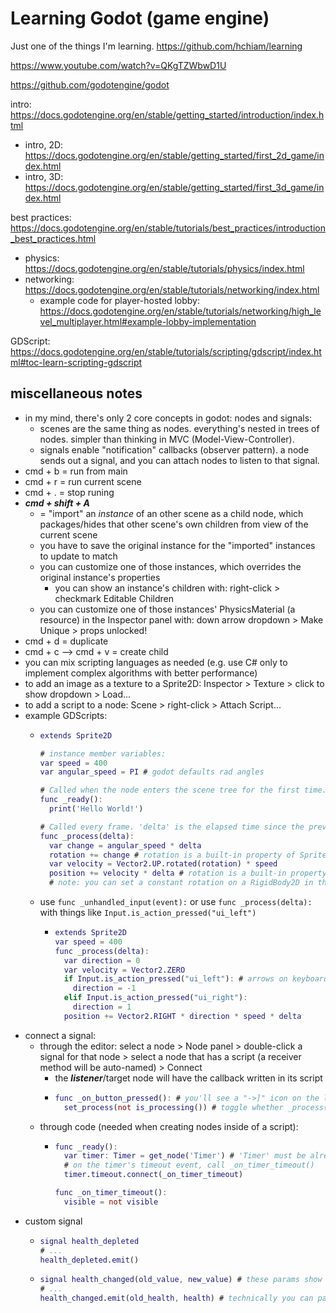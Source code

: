 # Learning Godot (game engine)

Just one of the things I'm learning. https://github.com/hchiam/learning

https://www.youtube.com/watch?v=QKgTZWbwD1U

https://github.com/godotengine/godot

intro: https://docs.godotengine.org/en/stable/getting_started/introduction/index.html 
- intro, 2D: https://docs.godotengine.org/en/stable/getting_started/first_2d_game/index.html
- intro, 3D: https://docs.godotengine.org/en/stable/getting_started/first_3d_game/index.html

best practices: https://docs.godotengine.org/en/stable/tutorials/best_practices/introduction_best_practices.html
- physics: https://docs.godotengine.org/en/stable/tutorials/physics/index.html
- networking: https://docs.godotengine.org/en/stable/tutorials/networking/index.html
  - example code for player-hosted lobby: https://docs.godotengine.org/en/stable/tutorials/networking/high_level_multiplayer.html#example-lobby-implementation

GDScript: https://docs.godotengine.org/en/stable/tutorials/scripting/gdscript/index.html#toc-learn-scripting-gdscript

## miscellaneous notes

- in my mind, there's only 2 core concepts in godot: nodes and signals:
  - scenes are the same thing as nodes. everything's nested in trees of nodes. simpler than thinking in MVC (Model-View-Controller).
  - signals enable "notification" callbacks (observer pattern). a node sends out a signal, and you can attach nodes to listen to that signal.
- cmd + b = run from main
- cmd + r = run current scene
- cmd + . = stop runing
- **_cmd + shift + A_**
  - = "import" an _instance_ of an other scene as a child node, which packages/hides that other scene's own children from view of the current scene
  - you have to save the original instance for the "imported" instances to update to match
  - you can customize one of those instances, which overrides the original instance's properties
    - you can show an instance's children with: right-click > checkmark Editable Children
  - you can customize one of those instances' PhysicsMaterial (a resource) in the Inspector panel with: down arrow dropdown > Make Unique > props unlocked!
- cmd + d = duplicate
- cmd + c --> cmd + v = create child
- you can mix scripting languages as needed (e.g. use C# only to implement complex algorithms with better performance)
- to add an image as a texture to a Sprite2D: Inspector > Texture > click to show dropdown > Load...
- to add a script to a node: Scene > right-click > Attach Script...
- example GDScripts:
  - ```gd
    extends Sprite2D
    
    # instance member variables:
    var speed = 400
    var angular_speed = PI # godot defaults rad angles
    
    # Called when the node enters the scene tree for the first time.
    func _ready():
      print('Hello World!')
    
    # Called every frame. 'delta' is the elapsed time since the previous frame.
    func _process(delta):
      var change = angular_speed * delta
      rotation += change # rotation is a built-in property of Sprite2D
      var velocity = Vector2.UP.rotated(rotation) * speed
      position += velocity * delta # rotation is a built-in property of Sprite2D
      # note: you can set a constant rotation on a RigidBody2D in the Inspector panel with: Angular > Velocity
    ```
  - use `func _unhandled_input(event):` or use `func _process(delta):` with things like `Input.is_action_pressed("ui_left")`
    - ```gd
      extends Sprite2D
      var speed = 400
      func _process(delta):
        var direction = 0
        var velocity = Vector2.ZERO
        if Input.is_action_pressed("ui_left"): # arrows on keyboard or D-pad
          direction = -1
        elif Input.is_action_pressed("ui_right"):
          direction = 1
        position += Vector2.RIGHT * direction * speed * delta
      ```
- connect a signal:
  - through the editor: select a node > Node panel > double-click a signal for that node > select a node that has a script (a receiver method will be auto-named) > Connect
    - the **_listener_**/target node will have the callback written in its script
    - ```gd
      func _on_button_pressed(): # you'll see a "->]" icon on the left side of this func
  	    set_process(not is_processing()) # toggle whether _process(delta) is running
      ```
  - through code (needed when creating nodes inside of a script):
    - ```gd
      func _ready():
        var timer: Timer = get_node('Timer') # 'Timer' must be already set up as a child node named 'Timer'
        # on the timer's timeout event, call _on_timer_timeout()
        timer.timeout.connect(_on_timer_timeout)
      
      func _on_timer_timeout():
        visible = not visible
      ```
- custom signal
  - ```gd
    signal health_depleted
    # ...
    health_depleted.emit()
    ```
  - ```gd
    signal health_changed(old_value, new_value) # these params show up in Node panel
    # ...
    health_changed.emit(old_health, health) # technically you can pass more params but it's up to you to be consistent in code
    ```
